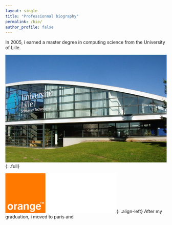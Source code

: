 ```yaml
---
layout: single
title: "Professionnal biography"
permalink: /bio/
author_profile: false
---
```


In 2005, i earned a master degree in computing science from the University of Lille.

![lille_uni](/assets/images/bio/universite_lille.jpg){: .full}

![orange_business](/assets/images/bio/orange-business-services.png){: .align-left}
After my graduation, i moved to paris and 

